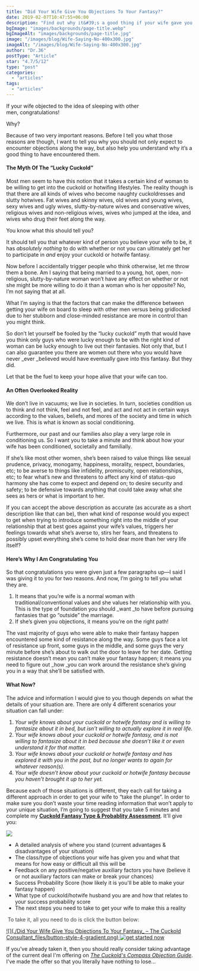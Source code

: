 ```yaml
---
title: "Did Your Wife Give You Objections To Your Fantasy?"
date: 2019-02-07T10:47:55+06:00
description: "Find out why it&#39;s a good thing if your wife gave you objections to sleeping with other men, and how it means you&#39;re on the right path to making it happen."
bgImage: "images/backgrounds/page-title.webp"
bgImageAlt: "images/backgrounds/page-title.jpg"
image: "/images/blog/Wife-Saying-No-400x300.jpg"
imageAlt: "/images/blog/Wife-Saying-No-400x300.jpg"
author: "Dr.36"
postType: "Article"
star: "4.7/5/12"
type: "post"
categories: 
  - "articles"
tags:
  - "articles"
---
```


If your wife objected to the idea of sleeping with other men, congratulations!

Why?

Because of two very important reasons. Before I tell you what those reasons are though, I want to tell you why you should not only expect to encounter objections along the way, but also help you understand why it’s a good thing to have encountered them.

#### The Myth Of The “Lucky Cuckold”

Most men seem to have this notion that it takes a certain kind of woman to be willing to get into the cuckold or hotwifing lifestyles. The reality though is that there are all kinds of wives who become naughty cuckoldresses and slutty hotwives. Fat wives and skinny wives, old wives and young wives, sexy wives and ugly wives, slutty-by-nature wives and conservative wives, religious wives and non-religious wives, wives who jumped at the idea, and wives who drug their feet along the way.

You know what this should tell you?

It should tell you that whatever kind of person you believe your wife to be, it has _absolutely nothing_ to do with whether or not you can ultimately get her to participate in _and_ enjoy your cuckold or hotwife fantasy.

Now before I accidentally trigger people who think otherwise, let me throw them a bone. Am I saying that being married to a young, hot, open, non-religious, slutty-by-nature woman won’t have any effect on whether or not she might be more willing to do it than a woman who is her opposite? No, I’m not saying that at all.

What I’m saying is that the factors that can make the difference between getting your wife on board to sleep with other men versus being gridlocked due to her stubborn and close-minded resistance are more in control than you might think.

So don’t let yourself be fooled by the “lucky cuckold” myth that would have you think only guys who were lucky enough to be with the right kind of woman can be lucky enough to live out their fantasies. Not only that, but I can also guarantee you there are women out there who you would have never _ever _believed would have eventually gave into this fantasy. But they did.

Let that be the fuel to keep your hope alive that your wife can too.

#### An Often Overlooked Reality

We don’t live in vacuums; we live in societies. In turn, societies condition us to think and not think, feel and not feel, and act and not act in certain ways according to the values, beliefs, and mores of the society and time in which we live. This is what is known as social conditioning.

Furthermore, our past and our families also play a very large role in conditioning us. So I want you to take a minute and think about how your wife has been conditioned, societally and familially.

If she’s like most other women, she’s been raised to value things like sexual prudence, privacy, monogamy, happiness, morality, respect, boundaries, etc; to be averse to things like infidelity, promiscuity, open relationships, etc; to fear what’s new and threatens to affect any kind of status-quo harmony she has come to expect and depend on; to desire security and safety; to be defensive towards anything that could take away what she sees as hers or what is important to her.

If you can accept the above description as accurate (as accurate as a short description like that can be), then what kind of response would you expect to get when trying to introduce something right into the middle of your relationship that at best goes against your wife’s values, triggers her feelings towards what she’s averse to, stirs her fears, and threatens to possibly upset everything she’s come to hold dear more than her very life itself?

#### Here’s Why I Am Congratulating You

So that congratulations you were given just a few paragraphs up—I said I was giving it to you for two reasons. And now, I’m going to tell you what they are.

1.  It means that you’re wife is a normal woman with traditional/conventional values and she values her relationship with you. This is the type of foundation you should _want _to have before pursuing fantasies that go “outside” the marriage.
2.  If she’s given you objections, it means you’re on the right path!

The vast majority of guys who were able to make their fantasy happen encountered some kind of resistance along the way. Some guys face a lot of resistance up front, some guys in the middle, and some guys the very minute before she’s about to walk out the door to leave for her date. Getting resistance doesn’t mean you can’t make your fantasy happen; it means you need to figure out _how _you can work around the resistance she’s giving you in a way that she’ll be satisfied with.

#### What Now?

The advice and information I would give to you though depends on what the details of your situation are. There are only 4 different scenarios your situation can fall under:

1.  _Your wife knows about your cuckold or hotwife fantasy and is willing to fantasize about it in bed, but isn’t willing to actually explore it in real life._
2.  _Your wife knows about your cuckold or hotwife fantasy, and is not willing to fantasize about it in bed because she doesn’t like it or even understand it for that matter._
3.  _Your wife knows about your cuckold or hotwife fantasy and has explored it with you in the past, but no longer wants to again for whatever reason(s)._
4.  _Your wife doesn’t know about your cuckold or hotwife fantasy because you haven’t brought it up to her yet._

Because each of those situations is different, they each call for taking a different approach in order to get your wife to “take the plunge”. In order to make sure you don’t waste your time reading information that won’t apply to your unique situation, I’m going to suggest that you take 5 minutes and complete my [**Cuckold Fantasy Type & Probablity Assessment**](https://www.thecuckoldconsultant.com/cuckold-hotwife-fantasy-type-probability-assessment/). It’ll give you:

![](/images/blog/ClipboardChecklist.png) 





*   A detailed analysis of where you stand (current advantages & disadvantages of your situation)
*   The class/type of objections your wife has given you and what that means for how easy or difficult all this will be
*   Feedback on any positive/negative auxiliary factors you have (believe it or not auxiliary factors can make or break your chances)
*   Success Probability Score (how likely it is you'll be able to make your fantasy happen)
*   What type of cuckold/hotwife husband you are and how that relates to your success probability score
*   The next steps you need to take to get your wife to make this a reality


<span style="color: #404040; letter-spacing: 0px; display: inline !important;"> To take it, all you need to do is click the button below:</span>


[![](./Did Your Wife Give You Objections To Your Fantasy_ – The Cuckold Consultant_files/button-style-4-gradient.png) ![get started now](/images/blog/get-started.jpg)](https://www.thecuckoldconsultant.com/cuckold-hotwife-fantasy-type-probability-assessment/)


If you've already taken it, then you should really consider taking advantage of the current deal I'm offering on [_The Cuckold's Compass Objection Guide_](https://www.thecuckoldconsultant.com/diy-special-offer-2/). I've made the offer so that you literally have nothing to lose...







